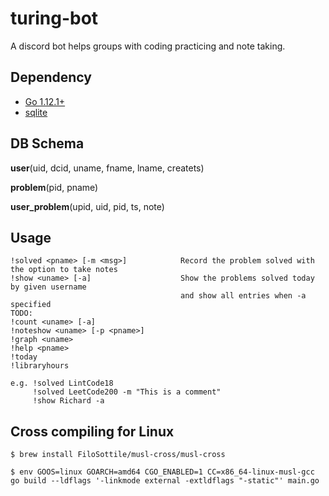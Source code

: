 # turing-bot

A discord bot helps groups with coding practicing and note taking.

## Dependency
- [Go 1.12.1+](https://golang.org/dl/)
- [sqlite](https://www.sqlite.org/download.html)




## DB Schema

**user**(uid, dcid, uname, fname, lname, createts)

**problem**(pid, pname)

**user_problem**(upid, uid, pid, ts, note)

## Usage

```
!solved <pname> [-m <msg>]            Record the problem solved with the option to take notes
!show <uname> [-a]                    Show the problems solved today by given username 
                                      and show all entries when -a specified
TODO:
!count <uname> [-a]
!noteshow <uname> [-p <pname>]
!graph <uname>
!help <pname>
!today
!libraryhours

e.g. !solved LintCode18
     !solved LeetCode200 -m "This is a comment"
     !show Richard -a
```
## Cross compiling for Linux

`$ brew install FiloSottile/musl-cross/musl-cross`

`$ env GOOS=linux GOARCH=amd64 CGO_ENABLED=1 CC=x86_64-linux-musl-gcc go build --ldflags '-linkmode external -extldflags "-static"' main.go`
